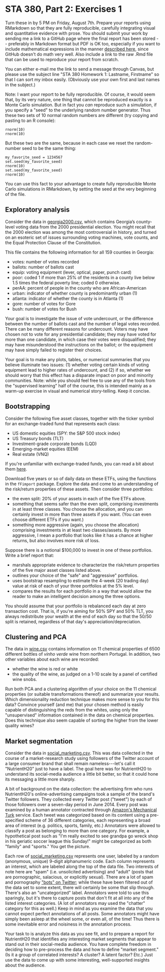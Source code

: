 # STA 380, Part 2: Exercises 1

Turn these in by 5 PM on Friday, August 7th.  Prepare your reports using RMarkdown so that they are fully reproducible, carefully integrating visual and quantitative evidence with prose.  You should submit your work by sending me a link to a GitHub page where the final report has been stored -- preferably in Markdown format but PDF is OK too, especially if you want to include mathematical expressions in the manner [described here](http://rmarkdown.rstudio.com/authoring_basics.html), since GitHub doesn't do math very well.  Also include a link to the raw .Rmd file that can be used to reproduce your report from scratch.

You can either e-mail me the link to send a message through Canvas, but please use the subject line "STA 380 Homework 1: Lastname, Firstname" so that I can sort my inbox easily.  (Obviously use your own first and last names in the subject.)

Note: I want your report to be fully reproducible.  Of course, it would seem that, by its very nature, one thing that cannot be reproduced exactly is a Monte Carlo simulation.  But in fact you _can_ reproduce such a simulation, if you specify a "seed" to the underlying random number generator.  Thus these two sets of 10 normal random numbers are different (try copying and pasting to an R console):
```
rnorm(10)
rnorm(10)
```

But these two are the same, because in each case we reset the random-number seed to be the same thing:
```
my_favorite_seed = 1234567
set.seed(my_favorite_seed)
rnorm(10)
set.seed(my_favorite_seed)
rnorm(10)
```

You can use this fact to your advantage to create fully reproducible Monte Carlo simulations in RMarkdown, by setting the seed at the very beginning of the file.

## Exploratory analysis

Consider the data in [georgia2000.csv](../data/georgia2000.csv), which contains Georgia’s county-level voting data from the 2000 presidential election. You might recall that the 2000 election was among the most controversial in history, and turned on an esoteric set of issues surrounding voting machines, vote counts, and the Equal Protection Clause of the Constitution.

This file contains the following information for all 159 counties in Georgia:
- votes: number of votes recorded  
- ballots: number of ballots cast  
- equip: voting equipment (lever, optical, paper, punch card)  
- poor: coded 1 if more than 25% of the residents in a county live below 1.5 times the federal poverty line; coded 0 otherwise.  
- perAA: percent of people in the county who are African-American  
- urban: indicator of whether county is predominantly urban (1)  
- atlanta: indicator of whether the county is in Atlanta (1)  
- gore: number of votes for Gore  
- bush: number of votes for Bush  

Your goal is to investigate the issue of vote undercount, or the difference between the number of ballots cast and the number of legal votes recorded. There can be many different reasons for undercount. Voters may have chosen not to vote for any presidential candidate; they may have voted for more than one candidate, in which case their votes were disqualified; they may have misunderstood the instructions on the ballot; or the equipment may have simply failed to register their choices.

Your goal is to make any plots, tables, or numerical summaries that you believe illuminate two issues: (1) whether voting certain kinds of voting equipment lead to higher rates of undercount, and (2) if so, whether we should worry that this effect has a disparate impact on poor and minority communities.  Note: while you should feel free to use any of the tools from the "supervised learning" half of the course, this is intended mainly as a warm-up exercise in visual and numerical story-telling.  Keep it concise.  


## Bootstrapping

Consider the following five asset classes, together with the ticker symbol for an exchange-traded fund that represents each class:
- US domestic equities (SPY: the S&P 500 stock index)
- US Treasury bonds (TLT)  
- Investment-grade corporate bonds (LQD)  
- Emerging-market equities (EEM)  
- Real estate (VNQ)  

If you're unfamiliar with exchange-traded funds, you can read a bit about them [here](http://www.investopedia.com/terms/e/etf.asp).

Download five years or so of daily data on these ETFs, using the functions in the `fFimport` package.  Explore the data and come to an understanding of the risk/return properties of these assets.  Then consider three portfolios: 
- the even split: 20% of your assets in each of the five ETFs above.    
- something that seems safer than the even split, comprising investments in at least three classes.  You choose the allocation, and you can certainly invest in more than three assets if you want.  (You can even choose different ETFs if you want.)  
- something more aggressive (again, you choose the allocation) comprising investments in at least two classes/assets.  By more aggressive, I mean a portfolio that looks like it has a chance at higher returns, but also involves more risk of loss.  

Suppose there is a notional $100,000 to invest in one of these portfolios.  Write a brief report that:  
- marshals appropriate evidence to characterize the risk/return properties of the five major asset classes listed above.  
- outlines your choice of the "safe" and "aggressive" portfolios.  
- uses bootstrap resampling to estimate the 4-week (20 trading day) value at risk of each of your three portfolios at the 5% level.  
- compares the results for each portfolio in a way that would allow the reader to make an intelligent decision among the three options.  

You should assume that your portfolio is rebalanced each day at zero transaction cost.  That is, if you're aiming for 50% SPY and 50% TLT, you always redistribute your wealth at the end of each day so that the 50/50 split is retained, regardless of that day's appreciation/depreciation.


## Clustering and PCA

The data in [wine.csv](../data/wine.csv) contains information on 11 chemical properties of 6500 different bottles of _vinho verde_ wine from northern Portugal.  In addition, two other variables about each wine are recorded:
- whether the wine is red or white  
- the quality of the wine, as judged on a 1-10 scale by a panel of certified wine snobs.  

Run both PCA and a clustering algorithm of your choice on the 11 chemical properties (or suitable transformations thereof) and summarize your results. Which dimensionality reduction technique makes more sense to you for this data?  Convince yourself (and me) that your chosen method is easily capable of distinguishing the reds from the whites, using only the "unsupervised" information contained in the data on chemical properties.  Does this technique also seem capable of sorting the higher from the lower quality wines?



## Market segmentation

Consider the data in [social_marketing.csv](../data/social_marketing.csv).  This was data collected in the course of a market-research study using followers of the Twitter account of a large consumer brand that shall remain nameless---let's call it "NutrientH20" just to have a label.  The goal here was for NutrientH20 to understand its social-media audience a little bit better, so that it could hone its messaging a little more sharply.

A bit of background on the data collection: the advertising firm who runs NutrientH20's online-advertising campaigns took a sample of the brand's Twitter followers.  They collected every Twitter post ("tweet") by each of those followers over a seven-day period in June 2014.  Every post was examined by a human annotator contracted through [Amazon's Mechanical Turk](https://www.mturk.com/mturk/welcome) service.  Each tweet was categorized based on its content using a pre-specified scheme of 36 different categories, each representing a broad area of interest (e.g. politics, sports, family, etc.)  Annotators were allowed to classify a post as belonging to more than one category.  For example, a hypothetical post such as "I'm really excited to see grandpa go wreck shop in his geriatic soccer league this Sunday!" might be categorized as both "family" and "sports."  You get the picture.

Each row of [social_marketing.csv](../data/social_marketing.csv) represents one user, labeled by a random (anonymous, unique) 9-digit alphanumeric code.  Each column represents an interest, which are labeled along the top of the data file.  Two interests of note here are "spam" (i.e. unsolicited advertising) and "adult" (posts that are pornographic, salacious, or explicitly sexual).  There are a lot of spam and pornography ["bots" on Twitter](http://mashable.com/2013/11/08/twitter-spambots/); while these have been filtered out of the data set to some extent, there will certainly be some that slip through.  There's also an "uncategorized" label.  Annotators were told to use this sparingly, but it's there to capture posts that don't fit at all into any of the listed interest categories.  (A lot of annotators may used the "chatter" category for this as well.)  Keep in mind as you examine the data that you cannot expect perfect annotations of all posts.  Some annotators might have simply been asleep at the wheel some, or even all, of the time!  Thus there is some inevitable error and noisiness in the annotation process.

Your task to is analyze this data as you see fit, and to prepare a report for NutrientH20 that identifies any interesting market segments that appear to stand out in their social-media audience.  You have complete freedom in deciding how to pre-process the data and how to define "market segment." (Is it a group of correlated interests?  A cluster? A latent factor?  Etc.)  Just use the data to come up with some interesting, well-supported insights about the audience.

